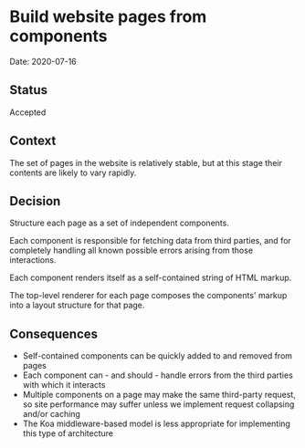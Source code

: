 # Build website pages from components

Date: 2020-07-16

## Status

Accepted

## Context

The set of pages in the website is relatively stable, but at this stage their contents
are likely to vary rapidly.

## Decision

Structure each page as a set of independent components.

Each component is responsible for fetching data from third parties,
and for completely handling all known possible errors arising from those interactions.

Each component renders itself as a self-contained string of HTML markup.

The top-level renderer for each page composes the components' markup into a layout structure for that page.

## Consequences

- Self-contained components can be quickly added to and removed from pages
- Each component can - and should - handle errors from the third parties with which it interacts
- Multiple components on a page may make the same third-party request, so site performance
  may suffer unless we implement request collapsing and/or caching
- The Koa middleware-based model is less appropriate for implementing this type of architecture

